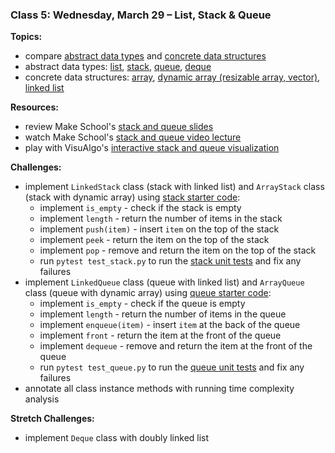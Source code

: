 ### Class 5: Wednesday, March 29 – List, Stack & Queue

**Topics:**
- compare [abstract data types] and [concrete data structures][data structures]
- abstract data types: [list], [stack], [queue], [deque]
- concrete data structures: [array], [dynamic array (resizable array, vector)][dynamic array], [linked list]

**Resources:**
- review Make School's [stack and queue slides]
- watch Make School's [stack and queue video lecture]
- play with VisuAlgo's [interactive stack and queue visualization][visualgo list]

**Challenges:**
- implement `LinkedStack` class (stack with linked list) and `ArrayStack` class (stack with dynamic array) using [stack starter code]:
    - implement `is_empty` - check if the stack is empty
    - implement `length` - return the number of items in the stack
    - implement `push(item)` - insert `item` on the top of the stack
    - implement `peek` - return the item on the top of the stack
    - implement `pop` - remove and return the item on the top of the stack
    - run `pytest test_stack.py` to run the [stack unit tests] and fix any failures
- implement `LinkedQueue` class (queue with linked list) and `ArrayQueue` class (queue with dynamic array) using [queue starter code]:
    - implement `is_empty` - check if the queue is empty
    - implement `length` - return the number of items in the queue
    - implement `enqueue(item)` - insert `item` at the back of the queue
    - implement `front` - return the item at the front of the queue
    - implement `dequeue` - remove and return the item at the front of the queue
    - run `pytest test_queue.py` to run the [queue unit tests] and fix any failures
- annotate all class instance methods with running time complexity analysis

**Stretch Challenges:**
- implement `Deque` class with doubly linked list

[abstract data types]: https://en.wikipedia.org/wiki/Abstract_data_type
[data structures]: https://en.wikipedia.org/wiki/Data_structure
[list]: https://en.wikipedia.org/wiki/List_(abstract_data_type)
[stack]: https://en.wikipedia.org/wiki/Stack_(abstract_data_type)
[queue]: https://en.wikipedia.org/wiki/Queue_(abstract_data_type)
[deque]: https://en.wikipedia.org/wiki/Double-ended_queue
[array]: https://en.wikipedia.org/wiki/Array_data_structure
[dynamic array]: https://en.wikipedia.org/wiki/Dynamic_array
[linked list]: https://en.wikipedia.org/wiki/Linked_list

[stack and queue slides]: slides/StacksQueues.pdf
[stack and queue video lecture]: https://www.youtube.com/watch?v=AXWnk4gege4
[visualgo list]: https://visualgo.net/list

[stack starter code]: source/stack.py
[stack unit tests]: source/test_stack.py
[queue starter code]: source/queue.py
[queue unit tests]: source/test_queue.py

